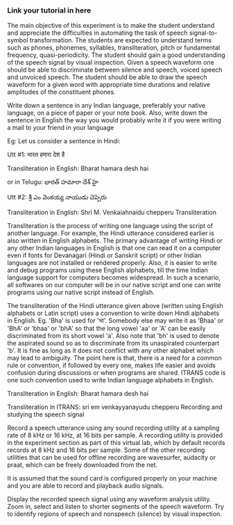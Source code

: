 ### Link your tutorial in here

The main objective of this experiment is to make the student understand and appreciate the difficulties in automating the task of speech signal-to-symbol transformation. The students are expected to understand terms such as phones, phonemes, syllables, transliteration, pitch or fundamental frequency, quasi-periodicity. The student should gain a good understanding of the speech signal by visual inspection. Given a speech waveform one should be able to discriminate between silence and speech, voiced speech and unvoiced speech. The student should be able to draw the speech waveform for a given word with appropriate time durations and relative amplitudes of the constituent phones.

Write down a sentence in any Indian language, preferably your native language, on a piece of paper or your note book. Also, write down the sentence in English the way you would probably write it if you were writing a mail to your friend in your language

Eg: Let us consider a sentence in Hindi:

Utt #1: भारत हमारा देश है

Transliteration in English: Bharat hamara desh hai

or in Telugu: భారత్ హమారా దేశ్ హై

Utt #2: శ్రీ ఎం వెంకయ్య నాయుడు చెప్పెరు

Transliteration in English: Shri M. Venkaiahnaidu chepperu
Transliteration

Transliteration is the process of writing one language using the script of another language. For example, the Hindi utterance considered earlier is also written in English alphabets. The primary advantage of writing Hindi or any other Indian languages in English is that one can read it on a computer even if fonts for Devanagari (Hindi or Sanskrit script) or other Indian languages are not installed or rendered properly. Also, it is easier to write and debug programs using these English alphabets, till the time Indian language support for computers becomes widespread. In such a scenario, all softwares on our computer will be in our native script and one can write programs using our native script instead of English.

The transliteration of the Hindi utterance given above (written using English alphabets or Latin script) uses a convention to write down Hindi alphabets in English. Eg. 'Bha' is used for 'भा'. Somebody else may write it as 'Bhaa' or 'BhA' or 'bhaa' or 'bhA' so that the long vowel 'aa' or 'A' can be easily discriminated from its short vowel 'a'. Also note that 'bh' is used to denote the aspirated sound so as to discriminate from its unaspirated counterpart 'b'. It is fine as long as it does not conflict with any other alphabet which may lead to ambiguity. The point here is that, there is a need for a common rule or convention, if followed by every one, makes life easier and avoids confusion during discussions or when programs are shared. ITRANS code is one such convention used to write Indian language alphabets in English.

Transliteration in English: Bharat hamara desh hai

Transliteration in ITRANS: sri em venkayyanayudu chepperu
Recording and studying the speech signal

Record a speech utterance using any sound recording utility at a sampling rate of 8 kHz or 16 kHz, at 16 bits per sample. A recording utility is provided in the experiment section as part of this virtual lab, which by default records records at 8 kHz and 16 bits per sample. Some of the other recording utilities that can be used for offline recording are wavesurfer, audacity or praat, which can be freely downloaded from the net.

It is assumed that the sound card is configured properly on your machine and you are able to record and playback audio signals.

Display the recorded speech signal using any waveform analysis utility. Zoom in, select and listen to shorter segments of the speech waveform. Try to identify regions of speech and nonspeech (silence) by visual inspection.
